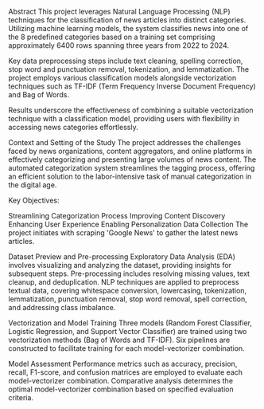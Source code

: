 Abstract
This project leverages Natural Language Processing (NLP) techniques for the classification of news articles into distinct categories. Utilizing machine learning models, the system classifies news into one of the 8 predefined categories based on a training set comprising approximately 6400 rows spanning three years from 2022 to 2024.

Key data preprocessing steps include text cleaning, spelling correction, stop word and punctuation removal, tokenization, and lemmatization. The project employs various classification models alongside vectorization techniques such as TF-IDF (Term Frequency Inverse Document Frequency) and Bag of Words.

Results underscore the effectiveness of combining a suitable vectorization technique with a classification model, providing users with flexibility in accessing news categories effortlessly.

Context and Setting of the Study
The project addresses the challenges faced by news organizations, content aggregators, and online platforms in effectively categorizing and presenting large volumes of news content. The automated categorization system streamlines the tagging process, offering an efficient solution to the labor-intensive task of manual categorization in the digital age.

Key Objectives:

Streamlining Categorization Process
Improving Content Discovery
Enhancing User Experience
Enabling Personalization
Data Collection
The project initiates with scraping 'Google News' to gather the latest news articles.

Dataset Preview and Pre-processing
Exploratory Data Analysis (EDA) involves visualizing and analyzing the dataset, providing insights for subsequent steps. Pre-processing includes resolving missing values, text cleanup, and deduplication. NLP techniques are applied to preprocess textual data, covering whitespace conversion, lowercasing, tokenization, lemmatization, punctuation removal, stop word removal, spell correction, and addressing class imbalance.

Vectorization and Model Training
Three models (Random Forest Classifier, Logistic Regression, and Support Vector Classifier) are trained using two vectorization methods (Bag of Words and TF-IDF). Six pipelines are constructed to facilitate training for each model-vectorizer combination.

Model Assessment
Performance metrics such as accuracy, precision, recall, F1-score, and confusion matrices are employed to evaluate each model-vectorizer combination. Comparative analysis determines the optimal model-vectorizer combination based on specified evaluation criteria.
